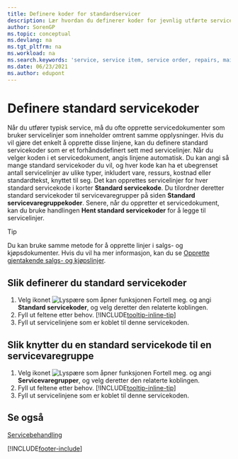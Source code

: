 ```yaml
---
title: Definere koder for standardservicer
description: Lær hvordan du definerer koder for jevnlig utførte serviceaktiviteter med et forhåndsdefinert sett med servicelinjer.
author: SorenGP
ms.topic: conceptual
ms.devlang: na
ms.tgt_pltfrm: na
ms.workload: na
ms.search.keywords: 'service, service item, service order, repairs, maintenance'
ms.date: 06/23/2021
ms.author: edupont
---
```


# <a name="set-up-standard-service-codes"></a>Definere standard servicekoder

Når du utfører typisk service, må du ofte opprette servicedokumenter som bruker servicelinjer som inneholder omtrent samme opplysninger. Hvis du vil gjøre det enkelt å opprette disse linjene, kan du definere standard servicekoder som er et forhåndsdefinert sett med servicelinjer. Når du velger koden i et servicedokument, angis linjene automatisk. Du kan angi så mange standard servicekoder du vil, og hver kode kan ha et ubegrenset antall servicelinjer av ulike typer, inkludert vare, ressurs, kostnad eller standardtekst, knyttet til seg. Det kan opprettes servicelinjer for hver standard servicekode i korter **Standard servicekode**. Du tilordner deretter standard servicekoder til servicevaregrupper på siden **Standard servicevaregruppekoder**. Senere, når du oppretter et servicedokument, kan du bruke handlingen **Hent standard servicekoder** for å legge til servicelinjer.  
  
> [!Tip]
> Du kan bruke samme metode for å opprette linjer i salgs- og kjøpsdokumenter. Hvis du vil ha mer informasjon, kan du se [Opprette gjentakende salgs- og kjøpslinjer](sales-how-work-standard-lines.md).  
  
## <a name="to-set-up-a-standard-service-code"></a>Slik definerer du standard servicekoder

1. Velg ikonet ![Lyspære som åpner funksjonen Fortell meg.](media/ui-search/search_small.png "Fortell hva du vil gjøre") og angi **Standard servicekoder**, og velg deretter den relaterte koblingen.  
2. Fyll ut feltene etter behov. [!INCLUDE[tooltip-inline-tip](includes/tooltip-inline-tip_md.md)]  
3. Fyll ut servicelinjene som er koblet til denne servicekoden.  

## <a name="to-assign-a-standard-service-code-to-a-service-item-group"></a>Slik knytter du en standard servicekode til en servicevaregruppe

1. Velg ikonet ![Lyspære som åpner funksjonen Fortell meg.](media/ui-search/search_small.png "Fortell hva du vil gjøre") og angi **Servicevaregrupper**, og velg deretter den relaterte koblingen.  
2. Fyll ut feltene etter behov. [!INCLUDE[tooltip-inline-tip](includes/tooltip-inline-tip_md.md)]
3. Fyll ut servicelinjene som er koblet til denne servicekoden.  

## <a name="see-also"></a>Se også

[Servicebehandling](service-service.md)

[!INCLUDE[footer-include](includes/footer-banner.md)]
